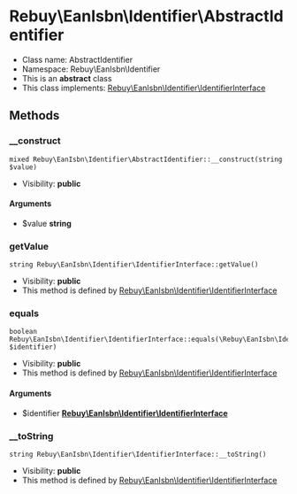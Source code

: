 Rebuy\EanIsbn\Identifier\AbstractIdentifier
===============






* Class name: AbstractIdentifier
* Namespace: Rebuy\EanIsbn\Identifier
* This is an **abstract** class
* This class implements: [Rebuy\EanIsbn\Identifier\IdentifierInterface](Rebuy-EanIsbn-Identifier-IdentifierInterface.md)






Methods
-------


### __construct

    mixed Rebuy\EanIsbn\Identifier\AbstractIdentifier::__construct(string $value)





* Visibility: **public**


#### Arguments
* $value **string**



### getValue

    string Rebuy\EanIsbn\Identifier\IdentifierInterface::getValue()





* Visibility: **public**
* This method is defined by [Rebuy\EanIsbn\Identifier\IdentifierInterface](Rebuy-EanIsbn-Identifier-IdentifierInterface.md)




### equals

    boolean Rebuy\EanIsbn\Identifier\IdentifierInterface::equals(\Rebuy\EanIsbn\Identifier\IdentifierInterface $identifier)





* Visibility: **public**
* This method is defined by [Rebuy\EanIsbn\Identifier\IdentifierInterface](Rebuy-EanIsbn-Identifier-IdentifierInterface.md)


#### Arguments
* $identifier **[Rebuy\EanIsbn\Identifier\IdentifierInterface](Rebuy-EanIsbn-Identifier-IdentifierInterface.md)**



### __toString

    string Rebuy\EanIsbn\Identifier\IdentifierInterface::__toString()





* Visibility: **public**
* This method is defined by [Rebuy\EanIsbn\Identifier\IdentifierInterface](Rebuy-EanIsbn-Identifier-IdentifierInterface.md)



